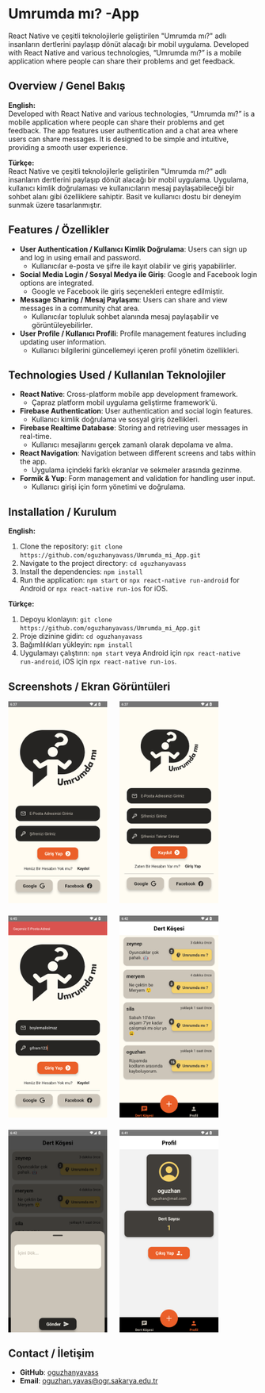 
# Umrumda mı? -App
React Native ve çeşitli teknolojilerle geliştirilen "Umrumda mı?" adlı insanların dertlerini paylaşıp dönüt alacağı bir mobil uygulama.  Developed with React Native and various technologies, “Umrumda mı?” is a mobile application where people can share their problems and get feedback.


## Overview / Genel Bakış

**English:**  
Developed with React Native and various technologies, “Umrumda mı?” is a mobile application where people can share their problems and get feedback. The app features user authentication and a chat area where users can share messages. It is designed to be simple and intuitive, providing a smooth user experience.  

**Türkçe:**  
React Native ve çeşitli teknolojilerle geliştirilen "Umrumda mı?" adlı insanların dertlerini paylaşıp dönüt alacağı bir mobil uygulama. Uygulama, kullanıcı kimlik doğrulaması  ve kullanıcıların mesaj paylaşabileceği bir sohbet alanı gibi özelliklere sahiptir. Basit ve kullanıcı dostu bir deneyim sunmak üzere tasarlanmıştır.

## Features / Özellikler

- **User Authentication / Kullanıcı Kimlik Doğrulama**: Users can sign up and log in using email and password.
  - Kullanıcılar e-posta ve şifre ile kayıt olabilir ve giriş yapabilirler.
- **Social Media Login / Sosyal Medya ile Giriş**: Google and Facebook login options are integrated.
  - Google ve Facebook ile giriş seçenekleri entegre edilmiştir.
- **Message Sharing / Mesaj Paylaşımı**: Users can share and view messages in a community chat area.
  - Kullanıcılar topluluk sohbet alanında mesaj paylaşabilir ve görüntüleyebilirler.
- **User Profile / Kullanıcı Profili**: Profile management features including updating user information.
  - Kullanıcı bilgilerini güncellemeyi içeren profil yönetim özellikleri.

## Technologies Used / Kullanılan Teknolojiler

- **React Native**: Cross-platform mobile app development framework.
  - Çapraz platform mobil uygulama geliştirme framework'ü.
- **Firebase Authentication**: User authentication and social login features.
  - Kullanıcı kimlik doğrulama ve sosyal giriş özellikleri.
- **Firebase Realtime Database**: Storing and retrieving user messages in real-time.
  - Kullanıcı mesajlarını gerçek zamanlı olarak depolama ve alma.
- **React Navigation**: Navigation between different screens and tabs within the app.
  - Uygulama içindeki farklı ekranlar ve sekmeler arasında gezinme.
- **Formik & Yup**: Form management and validation for handling user input.
  - Kullanıcı girişi için form yönetimi ve doğrulama.

## Installation / Kurulum

**English:**  
1. Clone the repository: `git clone https://github.com/oguzhanyavass/Umrumda_mi_App.git`
2. Navigate to the project directory: `cd oguzhanyavass`
3. Install the dependencies: `npm install`
4. Run the application: `npm start` or `npx react-native run-android` for Android or `npx react-native run-ios` for iOS.

**Türkçe:**  
1. Depoyu klonlayın: `git clone https://github.com/oguzhanyavass/Umrumda_mi_App.git`
2. Proje dizinine gidin: `cd oguzhanyavass`
3. Bağımlılıkları yükleyin: `npm install`
4. Uygulamayı çalıştırın: `npm start` veya Android için `npx react-native run-android`, iOS için `npx react-native run-ios`.

## Screenshots / Ekran Görüntüleri

<div style="display: flex; flex-wrap: wrap; gap: 25px;">
  <img src="./img/login.png" alt="Login Screen" width="200"/>
  <img src="./img/signup.png" alt="SignUp Screen" width="200"/>
  <img src="./img/flashnot.png" alt="Flash Not" width="200"/>
  <img src="./img/main.png" alt="Main Screen" width="200"/>
  <img src="./img/modal.png" alt="Content Modal" width="200"/>
  <img src="./img/profile.png" alt="Profile Screen" width="200"/>
</div>


## Contact / İletişim

- **GitHub**: [oguzhanyavass](https://github.com/oguzhanyavass)
- **Email**: oguzhan.yavas@ogr.sakarya.edu.tr

